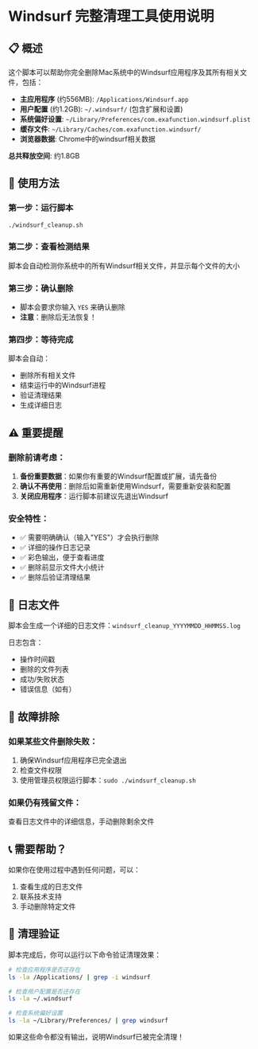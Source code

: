 # Windsurf 完整清理工具使用说明

## 📋 概述

这个脚本可以帮助你完全删除Mac系统中的Windsurf应用程序及其所有相关文件，包括：

- **主应用程序** (约556MB): `/Applications/Windsurf.app`
- **用户配置** (约1.2GB): `~/.windsurf/` (包含扩展和设置)
- **系统偏好设置**: `~/Library/Preferences/com.exafunction.windsurf.plist`
- **缓存文件**: `~/Library/Caches/com.exafunction.windsurf/`
- **浏览器数据**: Chrome中的windsurf相关数据

**总共释放空间**: 约1.8GB

## 🚀 使用方法

### 第一步：运行脚本
```bash
./windsurf_cleanup.sh
```

### 第二步：查看检测结果
脚本会自动检测你系统中的所有Windsurf相关文件，并显示每个文件的大小

### 第三步：确认删除
- 脚本会要求你输入 `YES` 来确认删除
- **注意**：删除后无法恢复！

### 第四步：等待完成
脚本会自动：
- 删除所有相关文件
- 结束运行中的Windsurf进程
- 验证清理结果
- 生成详细日志

## ⚠️  重要提醒

### 删除前请考虑：
1. **备份重要数据**：如果你有重要的Windsurf配置或扩展，请先备份
2. **确认不再使用**：删除后如需重新使用Windsurf，需要重新安装和配置
3. **关闭应用程序**：运行脚本前建议先退出Windsurf

### 安全特性：
- ✅ 需要明确确认（输入"YES"）才会执行删除
- ✅ 详细的操作日志记录
- ✅ 彩色输出，便于查看进度
- ✅ 删除前显示文件大小统计
- ✅ 删除后验证清理结果

## 📝 日志文件

脚本会生成一个详细的日志文件：`windsurf_cleanup_YYYYMMDD_HHMMSS.log`

日志包含：
- 操作时间戳
- 删除的文件列表
- 成功/失败状态
- 错误信息（如有）

## 🔧 故障排除

### 如果某些文件删除失败：
1. 确保Windsurf应用程序已完全退出
2. 检查文件权限
3. 使用管理员权限运行脚本：`sudo ./windsurf_cleanup.sh`

### 如果仍有残留文件：
查看日志文件中的详细信息，手动删除剩余文件

## 📞 需要帮助？

如果你在使用过程中遇到任何问题，可以：
1. 查看生成的日志文件
2. 联系技术支持
3. 手动删除特定文件

## 🎯 清理验证

脚本完成后，你可以运行以下命令验证清理效果：

```bash
# 检查应用程序是否还存在
ls -la /Applications/ | grep -i windsurf

# 检查用户配置是否还存在  
ls -la ~/.windsurf

# 检查系统偏好设置
ls -la ~/Library/Preferences/ | grep windsurf
```

如果这些命令都没有输出，说明Windsurf已被完全清理！ 